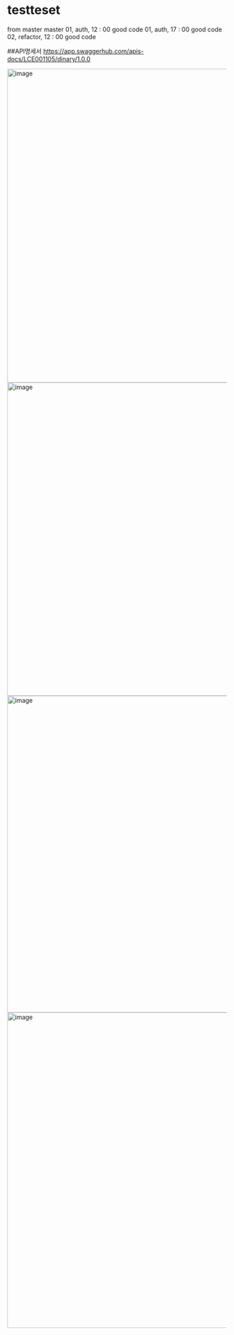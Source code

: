 # testteset
from master master
01, auth, 12 : 00 good code
01, auth, 17 : 00 good code
02, refactor, 12 : 00 good code

##API명세서
https://app.swaggerhub.com/apis-docs/LCE001105/dinary/1.0.0

<img width="720" alt="image" src="https://github.com/18101224/capd/assets/88484000/11b4972b-5b11-43c0-850b-67bb073bc51d">

<img width="719" alt="image" src="https://github.com/18101224/capd/assets/88484000/31da4817-5bce-495b-b243-980e06e4e518">
<img width="727" alt="image" src="https://github.com/18101224/capd/assets/88484000/cfb02c60-5406-4f7c-ba64-03ab3e47cbac">
<img width="724" alt="image" src="https://github.com/18101224/capd/assets/88484000/871ea8fd-f2a6-4ae4-812d-29eed69e04cd">

